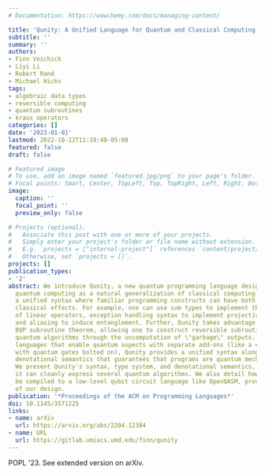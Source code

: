 ```yaml
---
# Documentation: https://wowchemy.com/docs/managing-content/

title: 'Qunity: A Unified Language for Quantum and Classical Computing'
subtitle: ''
summary: ''
authors:
- Finn Voichick
- Liyi Li
- Robert Rand
- Michael Hicks
tags:
- algebraic data types
- reversible computing
- quantum subroutines
- kraus operators
categories: []
date: '2023-01-01'
lastmod: 2022-10-12T11:19:40-05:00
featured: false
draft: false

# Featured image
# To use, add an image named `featured.jpg/png` to your page's folder.
# Focal points: Smart, Center, TopLeft, Top, TopRight, Left, Right, BottomLeft, Bottom, BottomRight.
image:
  caption: ''
  focal_point: ''
  preview_only: false

# Projects (optional).
#   Associate this post with one or more of your projects.
#   Simply enter your project's folder or file name without extension.
#   E.g. `projects = ["internal-project"]` references `content/project/deep-learning/index.md`.
#   Otherwise, set `projects = []`.
projects: []
publication_types:
- '2'
abstract: We introduce Qunity, a new quantum programming language designed to treat
  quantum computing as a natural generalization of classical computing. Qunity presents
  a unified syntax where familiar programming constructs can have both quantum and
  classical effects. For example, one can use sum types to implement the direct sum
  of linear operators, exception handling syntax to implement projective measurements,
  and aliasing to induce entanglement. Further, Qunity takes advantage of the overlooked
  BQP subroutine theorem, allowing one to construct reversible subroutines from irreversible
  quantum algorithms through the uncomputation of \"garbage\" outputs. Unlike existing
  languages that enable quantum aspects with separate add-ons (like a classical language
  with quantum gates bolted on), Qunity provides a unified syntax along with a novel
  denotational semantics that guarantees that programs are quantum mechanically valid.
  We present Qunity's syntax, type system, and denotational semantics, showing how
  it can cleanly express several quantum algorithms. We also detail how Qunity can
  be compiled to a low-level qubit circuit language like OpenQASM, proving the realizability
  of our design.
publication: '*Proceedings of the ACM on Programming Languages*'
doi: 10.1145/3571225
links:
- name: arXiv
  url: https://arxiv.org/abs/2204.12384
- name: URL
  url: https://gitlab.umiacs.umd.edu/finn/qunity
---
```

POPL '23. See extended version on arXiv.